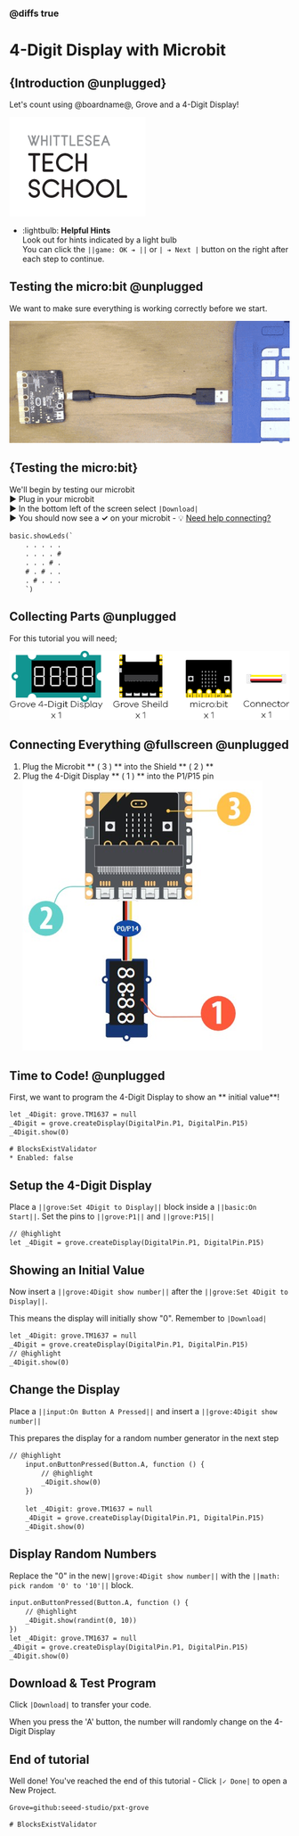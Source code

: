 <!--
Written by: casey 

Last updated: 26/11

Ready for Upload: Y

Image Update: Complete 

Tasks:
- P0 Changed to P1 - update imagine

-->

### @diffs true

# 4-Digit Display with Microbit

## {Introduction @unplugged}
Let's count using @boardname@, Grove and a 4-Digit Display!

![WTS Logo](https://raw.githubusercontent.com/WTS-MP/MakecodeMicrobit/refs/heads/master/assets/WTSLogo.png)

  - :lightbulb: **Helpful Hints**   
  Look out for hints indicated by a light bulb   
You can click the ``||game: OK ➔ ||`` or ``| ➔ Next |`` button on the right after each step to continue.

## Testing the micro:bit @unplugged
We want to make sure everything is working correctly before we start.

![Plugging in microbit](https://raw.githubusercontent.com/WTS-MP/MakecodeMicrobit/refs/heads/master/assets/microbitplugin.gif)   

## {Testing the micro:bit}
We'll begin by testing our microbit   
► Plug in your microbit   
► In the bottom left of the screen select  ``|Download|``  
► You should now see a **✓** on your microbit  -  💡 [Need help connecting?](https://www.youtube.com/watch?v=qSjMDG84bMY)

```template
basic.showLeds(`
    . . . . .
    . . . . #
    . . . # .
    # . # . .
    . # . . .
    `)
```

## Collecting Parts @unplugged

For this tutorial you will need;

![Parts Needed: 1 4-digitDisplay, 1 microbit, 1 sheild](https://raw.githubusercontent.com/WTS-MP/MakecodeMicrobit/refs/heads/master/assets/GroveSensors/4DigitDisplay.png)

## Connecting Everything @fullscreen @unplugged 
1. Plug the Microbit ** ( 3 ) ** into the Shield ** ( 2 ) **
2. Plug the 4-Digit Display ** ( 1 ) ** into the P1/P15 pin
![Connection Image](https://raw.githubusercontent.com/WTS-MP/MakecodeMicrobit/refs/heads/master/assets/GroveSensors/4digitdisplaysetup.jpg)

## Time to Code! @unplugged

First, we want to program the 4-Digit Display to show an ** initial value**! 

```blocks
let _4Digit: grove.TM1637 = null
_4Digit = grove.createDisplay(DigitalPin.P1, DigitalPin.P15)
_4Digit.show(0)
```
```validation.local
# BlocksExistValidator
* Enabled: false
```

## Setup the 4-Digit Display
Place a ``||grove:Set 4Digit to Display||`` block inside a ``||basic:On Start||``. Set the pins to ``||grove:P1||`` and ``||grove:P15||``

```blocks
// @highlight
let _4Digit = grove.createDisplay(DigitalPin.P1, DigitalPin.P15)

```

## Showing an Initial Value
Now insert a ``||grove:4Digit show number||`` after the ``||grove:Set 4Digit to Display||``. 

This means the display will initially show "0". Remember to ``|Download|``

```blocks
let _4Digit: grove.TM1637 = null
_4Digit = grove.createDisplay(DigitalPin.P1, DigitalPin.P15)
// @highlight
_4Digit.show(0)
```

## Change the Display
Place a ``||input:On Button A Pressed||`` and insert a ``||grove:4Digit show number||``

This prepares the display for a random number generator in the next step

```blocks
// @highlight
    input.onButtonPressed(Button.A, function () {
        // @highlight
        _4Digit.show(0)
    })
    
    let _4Digit: grove.TM1637 = null
    _4Digit = grove.createDisplay(DigitalPin.P1, DigitalPin.P15)
    _4Digit.show(0)
```


## Display Random Numbers
Replace the "0" in the new``||grove:4Digit show number||`` with the ``||math: pick random '0' to '10'||`` block. 


```blocks
input.onButtonPressed(Button.A, function () {
    // @highlight
    _4Digit.show(randint(0, 10))
})
let _4Digit: grove.TM1637 = null
_4Digit = grove.createDisplay(DigitalPin.P1, DigitalPin.P15)
_4Digit.show(0)
```

## Download & Test Program 

Click ``|Download|`` to transfer your code.

When you press the 'A' button, the number will randomly change on the 4-Digit Display

## End of tutorial

Well done! You've reached the end of this tutorial - Click  ``|✓ Done|`` to open a New Project.

```package
Grove=github:seeed-studio/pxt-grove
```

```validation.global
# BlocksExistValidator
```

